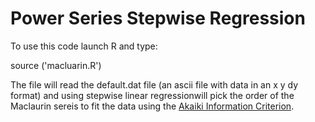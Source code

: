 # Power Series Stepwise Regression

To use this code launch R and type:

source ('macluarin.R')

The file will read the default.dat file (an ascii file with data in an x y dy format) and using stepwise linear regressionwill pick the order of the Maclaurin sereis to fit  the data using the [Akaiki Information Criterion](https://en.wikipedia.org/wiki/Akaike_information_criterion).


